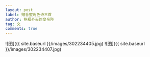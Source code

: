 ```yaml
---
layout: post
label: 赠香蜜角色诗三首
author: 艳福齐天的皇帝陛
tag: 文
comments: true
---
```


![图]({{ site.baseurl }}/images/302234405.jpg)
![图]({{ site.baseurl }}/images/302234407.jpg)